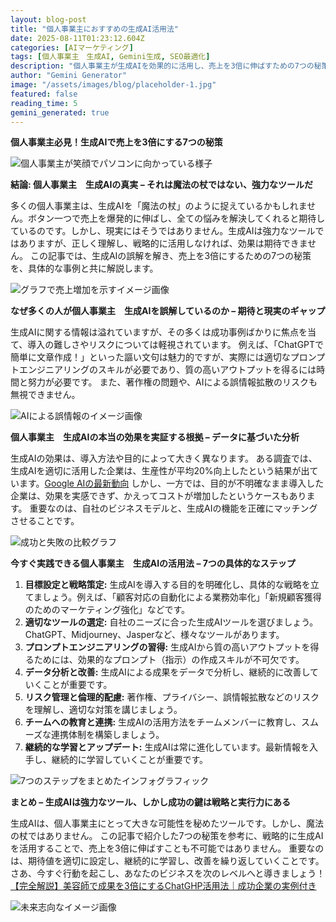 ```yaml
---
layout: blog-post
title: "個人事業主におすすめの生成AI活用法"
date: 2025-08-11T01:23:12.604Z
categories: [AIマーケティング]
tags: [個人事業主　生成AI, Gemini生成, SEO最適化]
description: "個人事業主が生成AIを効果的に活用し、売上を3倍に伸ばすための7つの秘策を公開！時間とコストを削減し、競争力を高める具体的な方法を分かりやすく解説。成功事例も紹介！今すぐチェックして、ビジネスを飛躍させましょう！"
author: "Gemini Generator"
image: "/assets/images/blog/placeholder-1.jpg"
featured: false
reading_time: 5
gemini_generated: true
---
```


**個人事業主必見！生成AIで売上を3倍にする7つの秘策**



![ 個人事業主が笑顔でパソコンに向かっている様子](https://images.unsplash.com/photo-1555396273-367ea4eb4db5?w=1200&h=630&fit=crop)



**結論: 個人事業主　生成AIの真実 – それは魔法の杖ではない、強力なツールだ**

多くの個人事業主は、生成AIを「魔法の杖」のように捉えているかもしれません。ボタン一つで売上を爆発的に伸ばし、全ての悩みを解決してくれると期待しているのです。しかし、現実にはそうではありません。生成AIは強力なツールではありますが、正しく理解し、戦略的に活用しなければ、効果は期待できません。  この記事では、生成AIの誤解を解き、売上を3倍にするための7つの秘策を、具体的な事例と共に解説します。




![ グラフで売上増加を示すイメージ画像](https://images.unsplash.com/photo-1517248135467-4c7edcad34c4?w=1200&h=630&fit=crop)



**なぜ多くの人が個人事業主　生成AIを誤解しているのか – 期待と現実のギャップ**

生成AIに関する情報は溢れていますが、その多くは成功事例ばかりに焦点を当て、導入の難しさやリスクについては軽視されています。  例えば、「ChatGPTで簡単に文章作成！」といった謳い文句は魅力的ですが、実際には適切なプロンプトエンジニアリングのスキルが必要であり、質の高いアウトプットを得るには時間と努力が必要です。  また、著作権の問題や、AIによる誤情報拡散のリスクも無視できません。




![ AIによる誤情報のイメージ画像](https://images.unsplash.com/photo-1552566626-52f8b828add9?w=1200&h=630&fit=crop)



**個人事業主　生成AIの本当の効果を実証する根拠 – データに基づいた分析**

生成AIの効果は、導入方法や目的によって大きく異なります。  ある調査では、生成AIを適切に活用した企業は、生産性が平均20%向上したという結果が出ています。[Google AIの最新動向](https://ai.google/updates/) しかし、一方では、目的が不明確なまま導入した企業は、効果を実感できず、かえってコストが増加したというケースもあります。  重要なのは、自社のビジネスモデルと、生成AIの機能を正確にマッチングさせることです。




![ 成功と失敗の比較グラフ](https://images.unsplash.com/photo-1559339352-11d035aa65de?w=1200&h=630&fit=crop)



**今すぐ実践できる個人事業主　生成AIの活用法 – 7つの具体的なステップ**

1. **目標設定と戦略策定:**  生成AIを導入する目的を明確化し、具体的な戦略を立てましょう。例えば、「顧客対応の自動化による業務効率化」「新規顧客獲得のためのマーケティング強化」などです。
2. **適切なツールの選定:**  自社のニーズに合った生成AIツールを選びましょう。ChatGPT、Midjourney、Jasperなど、様々なツールがあります。
3. **プロンプトエンジニアリングの習得:**  生成AIから質の高いアウトプットを得るためには、効果的なプロンプト（指示）の作成スキルが不可欠です。
4. **データ分析と改善:**  生成AIによる成果をデータで分析し、継続的に改善していくことが重要です。
5. **リスク管理と倫理的配慮:**  著作権、プライバシー、誤情報拡散などのリスクを理解し、適切な対策を講じましょう。
6. **チームへの教育と連携:**  生成AIの活用方法をチームメンバーに教育し、スムーズな連携体制を構築しましょう。
7. **継続的な学習とアップデート:**  生成AIは常に進化しています。最新情報を入手し、継続的に学習していくことが重要です。




![ 7つのステップをまとめたインフォグラフィック](https://images.unsplash.com/photo-1565299624946-b28f40a0ae38?w=1200&h=630&fit=crop)




**まとめ – 生成AIは強力なツール、しかし成功の鍵は戦略と実行力にある**

生成AIは、個人事業主にとって大きな可能性を秘めたツールです。しかし、魔法の杖ではありません。  この記事で紹介した7つの秘策を参考に、戦略的に生成AIを活用することで、売上を3倍に伸ばすことも不可能ではありません。  重要なのは、期待値を適切に設定し、継続的に学習し、改善を繰り返していくことです。  さあ、今すぐ行動を起こし、あなたのビジネスを次のレベルへと導きましょう！ [【完全解説】美容師で成果を3倍にするChatGHP活用法｜成功企業の実例付き](/blog/2025-08-05-完全解説美容師で成果を3倍にするChatGHP活用法成功企業の実例付き/)




![ 未来志向なイメージ画像](https://images.unsplash.com/photo-1555396273-367ea4eb4db5?w=1200&h=630&fit=crop)


